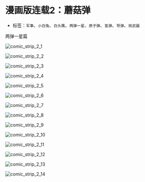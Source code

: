 # 漫画版连载2：蘑菇弹

* 标签：`军事`、`小白兔`、`白头鹰`、`两弹一星`、`原子弹`、`氢弹`、`导弹`、`核武器`

两弹一星篇

![comic_strip_2_1](../../assets/img/comic_strip_2_1.jpg)

![comic_strip_2_2](../../assets/img/comic_strip_2_2.jpg)

![comic_strip_2_3](../../assets/img/comic_strip_2_3.jpg)

![comic_strip_2_4](../../assets/img/comic_strip_2_4.jpg)

![comic_strip_2_5](../../assets/img/comic_strip_2_5.jpg)

![comic_strip_2_6](../../assets/img/comic_strip_2_6.jpg)

![comic_strip_2_7](../../assets/img/comic_strip_2_7.jpg)

![comic_strip_2_8](../../assets/img/comic_strip_2_8.jpg)

![comic_strip_2_9](../../assets/img/comic_strip_2_9.jpg)

![comic_strip_2_10](../../assets/img/comic_strip_2_10.jpg)

![comic_strip_2_11](../../assets/img/comic_strip_2_11.jpg)

![comic_strip_2_12](../../assets/img/comic_strip_2_12.jpg)

![comic_strip_2_13](../../assets/img/comic_strip_2_13.jpg)

![comic_strip_2_14](../../assets/img/comic_strip_2_14.jpg)

